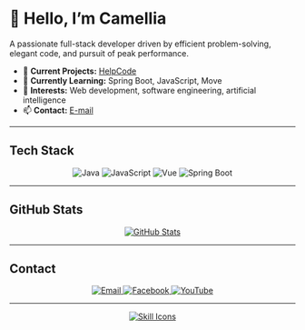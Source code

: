 
# 👋 Hello, I’m Camellia  

A passionate full-stack developer driven by efficient problem-solving, elegant code, and pursuit of peak performance.  

- 🔭 **Current Projects:** [HelpCode](https://github.com/Camellia093/CodeHub)  
- 🌱 **Currently Learning:** Spring Boot, JavaScript, Move
- 💬 **Interests:** Web development, software engineering, artificial intelligence  
- 📫 **Contact:** [E-mail](mailto:Yao050224@outlook.com)  

---  

## Tech Stack  

<div align="center">  
  <img src="https://img.shields.io/badge/Java-ED8B00?style=for-the-badge&logo=java&logoColor=white" alt="Java" />  
  <img src="https://img.shields.io/badge/JavaScript-F7DF1E?style=for-the-badge&logo=javascript&logoColor=black" alt="JavaScript" />  
  <img src="https://img.shields.io/badge/Vue-4FC08D?style=for-the-badge&logo=vue.js&logoColor=white" alt="Vue" />  
  <img src="https://img.shields.io/badge/Spring%20Boot-6DB33F?style=for-the-badge&logo=springboot&logoColor=white" alt="Spring Boot" />  
</div>  

---  

## GitHub Stats  

<div align="center">  
  <a href="https://github.com/Camellia093">  
    <img src="https://github-readme-stats.vercel.app/api?username=Camellia093&theme=tokyonight&show_icons=true" alt="GitHub Stats" />  
  </a>  
</div>  

---  

## Contact  

<div align="center">  
  <a href="mailto:Yao050224@outlook.com">  
    <img src="https://img.shields.io/badge/Email-D14836?style=for-the-badge&logo=gmail&logoColor=white" alt="Email" />  
  </a>  
  <a href="https://www.facebook.com/profile.php?id=61573202837870">  
    <img src="https://img.shields.io/badge/Facebook-1877F2?style=for-the-badge&logo=facebook&logoColor=white" alt="Facebook" />  
  </a>  
  <a href="https://www.youtube.com/@%E5%90%9B%E5%A6%84%E5%BF%B5">  
    <img src="https://img.shields.io/badge/YouTube-FF0000?style=for-the-badge&logo=youtube&logoColor=white" alt="YouTube" />  
  </a>  
</div>  

---  

<p align="center">  
  <a href="https://skillicons.dev">  
    <img src="https://skillicons.dev/icons?i=java,js,vue,spring,vscode,git,sui,mysql,linux,ts,html,css" alt="Skill Icons" />  
  </a>  
</p>
